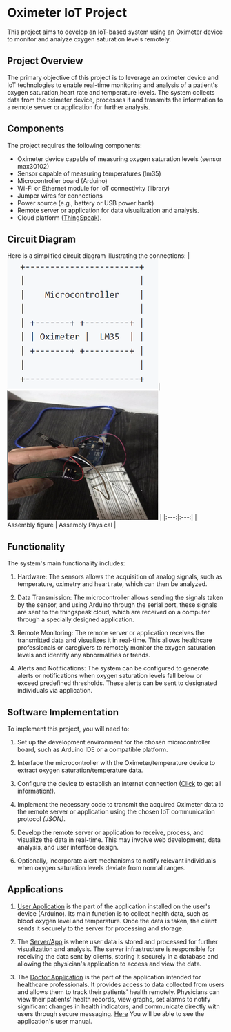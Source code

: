 # Oximeter IoT Project

This project aims to develop an IoT-based system using an Oximeter device to monitor and analyze oxygen saturation levels remotely.

## Project Overview

The primary objective of this project is to leverage an oximeter device and IoT technologies to enable real-time monitoring and analysis of a patient's oxygen saturation,heart rate and temperature levels. The system collects data from the oximeter device, processes it and transmits the information to a remote server or application for further analysis.

## Components

The project requires the following components:

- Oximeter device capable of measuring oxygen saturation levels (sensor max30102)
- Sensor capable of measuring temperatures (lm35)
- Microcontroller board (Arduino)
- Wi-Fi or Ethernet module for IoT connectivity (library)
- Jumper wires for connections
- Power source (e.g., battery or USB power bank)
- Remote server or application for data visualization and analysis. 
- Cloud platform ([ThingSpeak](https://thingspeak.com)).

## Circuit Diagram

Here is a simplified circuit diagram illustrating the connections:
| <img src="/App_Doctor/Imagenes/cuadro.png" alt="cuadro" width="350" height="300" >| <img src="/App_Doctor/Imagenes/img.png" alt="mon" width="350" height="300" > |
|:---:|:---:|
| Assembly figure | Assembly Physical |

## Functionality

The system's main functionality includes:

1. Hardware: The sensors allows the acquisition of analog signals, such as temperature, oximetry and heart rate, which can then be analyzed.

2. Data Transmission: The microcontroller allows sending the signals taken by the sensor, and using Arduino through the serial port, these signals are sent to the thingspeak cloud, which are received on a computer through a specially designed application. 

3. Remote Monitoring: The remote server or application receives the transmitted data and visualizes it in real-time. This allows healthcare professionals or caregivers to remotely monitor the oxygen saturation levels and identify any abnormalities or trends.

4. Alerts and Notifications: The system can be configured to generate alerts or notifications when oxygen saturation levels fall below or exceed predefined thresholds. These alerts can be sent to designated individuals via application.


## Software Implementation

To implement this project, you will need to:

1. Set up the development environment for the chosen microcontroller board, such as Arduino IDE or a compatible platform.

2. Interface the microcontroller with the Oximeter/temperature device to extract oxygen saturation/temperature data.

3. Configure the device to establish an internet connection ([Click](https://github.com/caprivm/virtualization/wiki) to get all information!).

4. Implement the necessary code to transmit the acquired Oximeter data to the remote server or application using the chosen IoT communication protocol *(JSON)*.

5. Develop the remote server or application to receive, process, and visualize the data in real-time. This may involve web development, data analysis, and user interface design.

6. Optionally, incorporate alert mechanisms to notify relevant individuals when oxygen saturation levels deviate from normal ranges. 

## Applications

1. [User Application](https://github.com/caprivm/virtualization/wiki)  is the part of the application installed on the user's device (Arduino). Its main function is to collect health data, such as blood oxygen level and temperature. Once the data is taken, the client sends it securely to the server for processing and storage.

2. The [Server/App](https://github.com/caprivm/virtualization/wiki) is where user data is stored and processed for further visualization and analysis. The server infrastructure is responsible for receiving the data sent by clients, storing it securely in a database and allowing the physician's application to access and view the data. 

3. The [Doctor Application](https://github.com/Juanpguti/Oximeter-Iot/tree/main/App_Doctor) is the part of the application intended for healthcare professionals. It provides access to data collected from users and allows them to track their patients' health remotely. Physicians can view their patients' health records, view graphs, set alarms to notify significant changes in health indicators, and communicate directly with users through secure messaging. [Here](https://github.com/Juanpguti/Oximeter-Iot/blob/main/App_Doctor/README.md) You will be able to see the application's user manual.